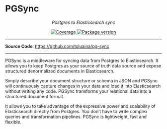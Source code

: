 # PGSync

<p align="center">
    <em>Postgres to Elasticsearch sync</em>
</p>
<p align="center">
<a href="https://codecov.io/gh/toluaina/pgsync" target="_blank">
    <img src="https://codecov.io/gh/toluaina/pgsync/branch/master/graph/badge.svg?token=EJCPrws1tE" alt="Coverage">
</a>
<a href="https://badge.fury.io/py/pgsync" target="_blank">
    <img src="https://badge.fury.io/py/pgsync.svg" alt="Package version">
</a>
</p>

---

**Source Code**: <a href="https://github.com/toluaina/pg-sync" target="_blank">https://github.com/toluaina/pg-sync</a>

---

PGSync is a middleware for syncing data from Postgres to Elasticsearch. 
It allows you to keep Postgres as your source of truth data source and expose 
structured denormalized documents in Elasticsearch.

Simply describe your document structure or schema in JSON and PGSync will 
continuously capture changes in your data and load it into Elasticsearch without 
writing any code. PGSync transforms your relational data into a structured 
document format.

It allows you to take advantage of the expressive power and scalability of 
Elasticsearch directly from Postgres. You don’t have to write complex queries 
and transformation pipelines. PGSync is lightweight, fast and flexible.
